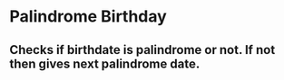 # Palindrome Birthday

## Checks if birthdate is palindrome or not. If not then gives next palindrome date.
